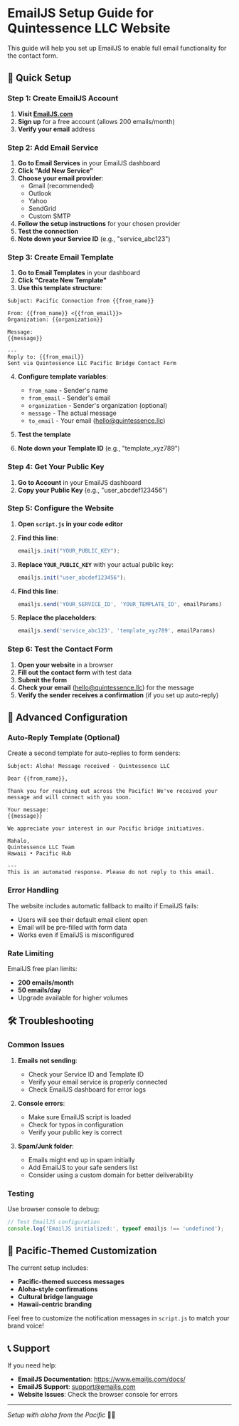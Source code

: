 # EmailJS Setup Guide for Quintessence LLC Website

This guide will help you set up EmailJS to enable full email functionality for the contact form.

## 🚀 Quick Setup

### Step 1: Create EmailJS Account

1. **Visit [EmailJS.com](https://www.emailjs.com/)**
2. **Sign up** for a free account (allows 200 emails/month)
3. **Verify your email** address

### Step 2: Add Email Service

1. **Go to Email Services** in your EmailJS dashboard
2. **Click "Add New Service"**
3. **Choose your email provider**:
   - Gmail (recommended)
   - Outlook
   - Yahoo
   - SendGrid
   - Custom SMTP
4. **Follow the setup instructions** for your chosen provider
5. **Test the connection**
6. **Note down your Service ID** (e.g., "service_abc123")

### Step 3: Create Email Template

1. **Go to Email Templates** in your dashboard
2. **Click "Create New Template"**
3. **Use this template structure**:

```
Subject: Pacific Connection from {{from_name}}

From: {{from_name}} <{{from_email}}>
Organization: {{organization}}

Message:
{{message}}

---
Reply to: {{from_email}}
Sent via Quintessence LLC Pacific Bridge Contact Form
```

4. **Configure template variables**:
   - `from_name` - Sender's name
   - `from_email` - Sender's email
   - `organization` - Sender's organization (optional)
   - `message` - The actual message
   - `to_email` - Your email (hello@quintessence.llc)

5. **Test the template**
6. **Note down your Template ID** (e.g., "template_xyz789")

### Step 4: Get Your Public Key

1. **Go to Account** in your EmailJS dashboard
2. **Copy your Public Key** (e.g., "user_abcdef123456")

### Step 5: Configure the Website

1. **Open `script.js` in your code editor**

2. **Find this line**:
   ```javascript
   emailjs.init("YOUR_PUBLIC_KEY");
   ```

3. **Replace `YOUR_PUBLIC_KEY`** with your actual public key:
   ```javascript
   emailjs.init("user_abcdef123456");
   ```

4. **Find this line**:
   ```javascript
   emailjs.send('YOUR_SERVICE_ID', 'YOUR_TEMPLATE_ID', emailParams)
   ```

5. **Replace the placeholders**:
   ```javascript
   emailjs.send('service_abc123', 'template_xyz789', emailParams)
   ```

### Step 6: Test the Contact Form

1. **Open your website** in a browser
2. **Fill out the contact form** with test data
3. **Submit the form**
4. **Check your email** (hello@quintessence.llc) for the message
5. **Verify the sender receives a confirmation** (if you set up auto-reply)

## 🔧 Advanced Configuration

### Auto-Reply Template (Optional)

Create a second template for auto-replies to form senders:

```
Subject: Aloha! Message received - Quintessence LLC

Dear {{from_name}},

Thank you for reaching out across the Pacific! We've received your message and will connect with you soon.

Your message:
{{message}}

We appreciate your interest in our Pacific bridge initiatives.

Mahalo,
Quintessence LLC Team
Hawaii • Pacific Hub

---
This is an automated response. Please do not reply to this email.
```

### Error Handling

The website includes automatic fallback to mailto if EmailJS fails:
- Users will see their default email client open
- Email will be pre-filled with form data
- Works even if EmailJS is misconfigured

### Rate Limiting

EmailJS free plan limits:
- **200 emails/month**
- **50 emails/day**
- Upgrade available for higher volumes

## 🛠️ Troubleshooting

### Common Issues

1. **Emails not sending**:
   - Check your Service ID and Template ID
   - Verify your email service is properly connected
   - Check EmailJS dashboard for error logs

2. **Console errors**:
   - Make sure EmailJS script is loaded
   - Check for typos in configuration
   - Verify your public key is correct

3. **Spam/Junk folder**:
   - Emails might end up in spam initially
   - Add EmailJS to your safe senders list
   - Consider using a custom domain for better deliverability

### Testing

Use browser console to debug:
```javascript
// Test EmailJS configuration
console.log('EmailJS initialized:', typeof emailjs !== 'undefined');
```

## 🌊 Pacific-Themed Customization

The current setup includes:
- **Pacific-themed success messages**
- **Aloha-style confirmations**
- **Cultural bridge language**
- **Hawaii-centric branding**

Feel free to customize the notification messages in `script.js` to match your brand voice!

## 📞 Support

If you need help:
- **EmailJS Documentation**: https://www.emailjs.com/docs/
- **EmailJS Support**: support@emailjs.com
- **Website Issues**: Check the browser console for errors

---

*Setup with aloha from the Pacific* 🌺🌊 